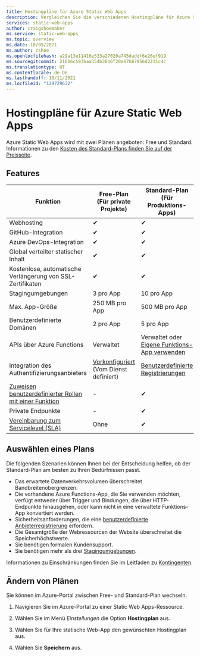 ```yaml
---
title: Hostingpläne für Azure Static Web Apps
description: Vergleichen Sie die verschiedenen Hostingpläne für Azure Static Web Apps, und stellen Sie sie einander gegenüber.
services: static-web-apps
author: craigshoemaker
ms.service: static-web-apps
ms.topic: overview
ms.date: 10/05/2021
ms.author: cshoe
ms.openlocfilehash: a29a13e11416e533a27020a745daddf6e26ef919
ms.sourcegitcommit: 216b6c593baa354b36b6f20a67b87956d2231c4c
ms.translationtype: HT
ms.contentlocale: de-DE
ms.lasthandoff: 10/11/2021
ms.locfileid: "129729632"
---
```

# <a name="azure-static-web-apps-hosting-plans"></a>Hostingpläne für Azure Static Web Apps

Azure Static Web Apps wird mit zwei Plänen angeboten: Free und Standard. Informationen zu den [Kosten des Standard-Plans finden Sie auf der Preisseite](https://azure.microsoft.com/pricing/details/app-service/static/).

## <a name="features"></a>Features

| Funktion | Free-Plan <br> (Für private Projekte) | Standard-Plan <br> (Für Produktions-Apps) |
| --- | --- | --- |
| Webhosting | ✔ | ✔ |
| GitHub-Integration | ✔ | ✔ |
| Azure DevOps-Integration | ✔ | ✔ |
| Global verteilter statischer Inhalt | ✔ | ✔ |
| Kostenlose, automatische Verlängerung von SSL-Zertifikaten | ✔ | ✔ |
| Stagingumgebungen | 3 pro App | 10 pro App |
| Max. App-Größe | 250 MB pro App | 500 MB pro App |
| Benutzerdefinierte Domänen | 2 pro App | 5 pro App |
| APIs über Azure Functions | Verwaltet | Verwaltet oder<br>[Eigene Funktions-App verwenden](functions-bring-your-own.md) |
| Integration des Authentifizierungsanbieters | [Vorkonfiguriert](authentication-authorization.md)<br>(Vom Dienst definiert) | [Benutzerdefinierte Registrierungen](authentication-custom.md) |
| [Zuweisen benutzerdefinierter Rollen mit einer Funktion](authentication-authorization.md?tabs=function#role-management) | - | ✔ |
| Private Endpunkte | - | ✔ |
| [Vereinbarung zum Servicelevel (SLA)](https://azure.microsoft.com/support/legal/sla/app-service-static/v1_0/) | Ohne  | ✔ |

## <a name="selecting-a-plan"></a>Auswählen eines Plans

Die folgenden Szenarien können Ihnen bei der Entscheidung helfen, ob der Standard-Plan am besten zu Ihren Bedürfnissen passt.

- Das erwartete Datenverkehrsvolumen überschreitet Bandbreitenobergrenzen.
- Die vorhandene Azure Functions-App, die Sie verwenden möchten, verfügt entweder über Trigger und Bindungen, die über HTTP-Endpunkte hinausgehen, oder kann nicht in eine verwaltete Funktions-App konvertiert werden.
- Sicherheitsanforderungen, die eine [benutzerdefinierte Anbieterregistrierung](authentication-custom.md) erfordern.
- Die Gesamtgröße der Webressourcen der Website überschreitet die Speicherhöchstwerte.
- Sie benötigen formalen Kundensupport.
- Sie benötigen mehr als drei [Stagingumgebungen](review-publish-pull-requests.md).

Informationen zu Einschränkungen finden Sie im Leitfaden zu [Kontingenten](quotas.md).

## <a name="changing-plans"></a>Ändern von Plänen

Sie können im Azure-Portal zwischen Free- und Standard-Plan wechseln.

1. Navigieren Sie im Azure-Portal zu einer Static Web Apps-Ressource.

1. Wählen Sie im Menü _Einstellungen_ die Option **Hostingplan** aus.

1. Wählen Sie für Ihre statische Web-App den gewünschten Hostingplan aus.

1. Wählen Sie **Speichern** aus.
